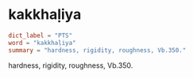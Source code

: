 # kakkhaḷiya

``` toml
dict_label = "PTS"
word = "kakkhaḷiya"
summary = "hardness, rigidity, roughness, Vb.350."
```

hardness, rigidity, roughness, Vb.350.

